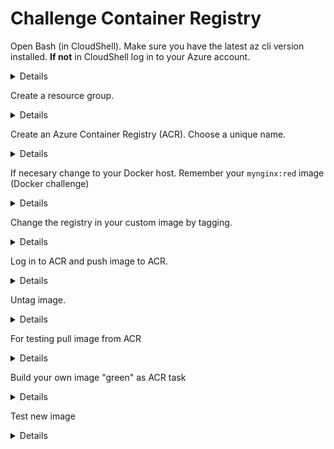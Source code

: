 # Challenge Container Registry 

Open Bash (in CloudShell). Make sure you have the latest az cli version installed. **If not** in CloudShell log in to your Azure account.
<details>

```bash
az --version | grep ^azure-cli

az login
az account list --all -o table
```
</details>


Create a resource group.
<details>

```bash
rgName='acr-RG'
location='westeurope'
az group create --name $rgName --location $location
```
</details>

Create an Azure Container Registry (ACR). Choose a unique name.
<details>

```bash
acrName='foo123'
az acr check-name --name $acrName
az acr create --name $acrName --sku Basic --location $location --resource-group $rgName --admin-enabled true
az acr list -o table
loginServer=$(az acr show --name $acrName --query 'loginServer' -o tsv)
userName=$acrName
password=$(az acr credential show --name $acrName --query 'passwords[0].value' -o tsv)
```
</details>


If necesary change to your Docker host. Remember your `mynginx:red` image (Docker challenge)
<details>

```bash
docker image ls mynginx:red
```
</details>


Change the registry in your custom image by tagging.
<details>

```bash
# Registry /Repo :Image (=Tag)
# --------  ----  ------------
#           nginx
# docker.io/nginx
# docker.io/nginx:latest
# docker.io/nginx:1.16.0

docker tag mynginx:red $loginServer/mynginx:red
docker image ls
```
</details>


Log in to ACR and push image to ACR.
<details>

```bash
az acr login --name $acrName --username $userName --password $password
docker push $loginServer/mynginx:red
az acr repository list --name $acrName
az acr repository show --name $acrName --image mynginx:red
```
</details>



Untag image.
<details>

```bash
docker rmi $loginServer/mynginx:red
```
</details>


For testing pull image from ACR
<details>

```bash
docker run --rm --name redAcr -d -p 80:80 $loginServer/mynginx:red
docker ps

```
</details>


Build your own image "green" as ACR task

<details>

```bash
cd Docker
sed -i '' -e 's/red/green/g' index.html

az acr build --registry $acrName --image mynginx:green .
az acr repository show-tags --name $acrName --repository mynginx --detail -o table
az acr repository show --name $acrName --image mynginx:green

```
</details>


Test new image
<details>

```bash
docker run --rm --name greenAcr -d -p 81:80 $loginServer/mynginx:green 
```
</details>